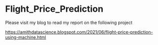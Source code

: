 # Flight_Price_Prediction

Please visit my blog to read my report on the following project

https://amithdatascience.blogspot.com/2021/06/flight-price-prediction-using-machine.html
